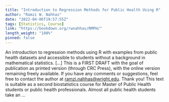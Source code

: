 ```yaml
---
title: "Introduction to Regression Methods for Public Health Using R"
author: "Ramzi W. Nahhas"
date: "2022-04-06T19:57:55Z"
tags: [Statistics, Course]
link: "https://bookdown.org/rwnahhas/RMPH/"
length_weight: "100%"
pinned: false
---
```


An introduction to regression methods using R with examples from public health datasets and accessible to students without a background in mathematical statistics. [...] This is a FIRST DRAFT with the goal of publication as printed version (through CRC Press), with the online version remaining freely available. If you have any comments or suggestions, feel free to contact the author at ramzi.nahhas@wright.edu. Thank you! This text is suitable as a second biostatistics course for Master of Public Health students or public health professionals. Almost all public health students take an ...
